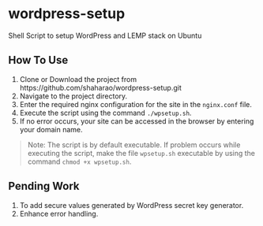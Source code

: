 # wordpress-setup
Shell Script to setup WordPress and LEMP stack on Ubuntu 

<h2>How To Use</h2>
<ol>
	<li>Clone or Download the project from https://github.com/shaharao/wordpress-setup.git</li>
	<li>Navigate to the project directory.</li>
	<li>Enter the required nginx configuration for the site in the <code>nginx.conf</code> file.
	<li>Execute the script using the command <code>./wpsetup.sh</code>.</li>
	<li>If no error occurs, your site can be accessed in the browser by entering your domain name.</li>
</ol>
<blockquote>Note: The script is by default executable. If problem occurs while executing the script, make the file <code>wpsetup.sh</code> executable by using the command <code>chmod +x wpsetup.sh</code>.</blockquote>
<h2>Pending Work</h2>
<ol>
	<li>To add secure values generated by WordPress secret key generator.</li>
	<li>Enhance error handling.</li>
</ol>
